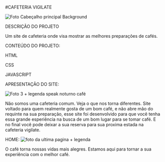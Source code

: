 #CAFETERIA VIGILATE

![Foto Cabeçalho principal Background](https://user-images.githubusercontent.com/119904806/224887950-0293ea89-e942-4874-8a0a-76811d431c13.png)

DESCRIÇÃO DO PROJETO

Um site de cafeteria onde visa mostrar as melhores preparações de cafés.

CONTEÚDO DO PROJETO:

HTML

CSS

JAVASCRIPT 


APRESENTAÇÃO DO SITE:

![Foto 3 + legenda speak noturno café](https://user-images.githubusercontent.com/119904806/224888522-bc769fe5-7c05-45e9-8a59-dd554a4b53da.png)

Não somos uma cafeteria comum. Veja o que nos torna diferentes.
Site voltado para quem realmente gosta de um bom café, e não abre mão do requinte na sua preparação, esse site foi desenvolvido para que você tenha essa grande
esperiência na busca de um bom lugar para se tomar café. E no final você pode deixar a sua reserva para sua proxima estada na cafeteria vigilate.

HOME:
![foto da ultima pagina + legenda](https://user-images.githubusercontent.com/119904806/224888738-ada7a725-57e3-4c59-822b-0c915af2273b.png)

O café torna nossas vidas mais alegres. Estamos aqui para tornar a sua experiência com o melhor café.
           

